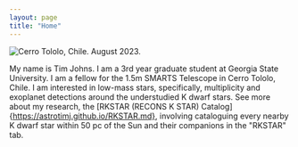 ```yaml
---
layout: page
title: "Home"
---
```


![Cerro Tololo, Chile. August 2023.](20230820_163049.png)

My name is Tim Johns. I am a 3rd year graduate student at Georgia State University. I am a fellow for the 1.5m SMARTS Telescope in Cerro Tololo, Chile.
I am interested in low-mass stars, specifically, multiplicity and exoplanet detections around the understudied K dwarf stars. See more about my research, the [RKSTAR (RECONS K STAR) Catalog]{https://astrotimj.github.io/RKSTAR.md}, involving cataloguing every nearby K dwarf star within 50 pc of the Sun and their companions in the "RKSTAR" tab.

